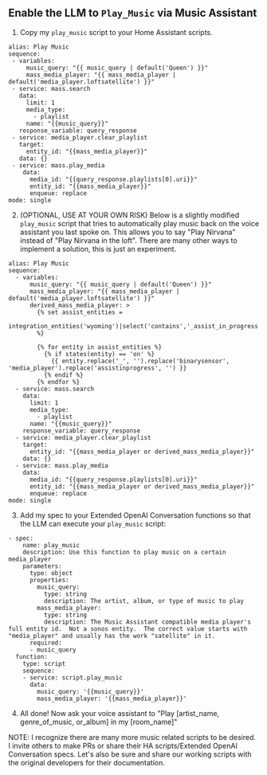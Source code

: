 ## Enable the LLM to `Play_Music` via Music Assistant

1. Copy my `play_music` script to your Home Assistant scripts.

```
alias: Play Music
sequence:
 - variables:
     music_query: "{{ music_query | default('Queen') }}"
     mass_media_player: "{{ mass_media_player | default('media_player.loftsatellite') }}"
 - service: mass.search
   data:
     limit: 1
     media_type:
       - playlist
     name: "{{music_query}}"
   response_variable: query_response
 - service: media_player.clear_playlist
   target:
     entity_id: "{{mass_media_player}}"
   data: {}
 - service: mass.play_media
    data:
      media_id: "{{query_response.playlists[0].uri}}"
      entity_id: "{{mass_media_player}}"
      enqueue: replace
mode: single
```

2. (OPTIONAL, USE AT YOUR OWN RISK) Below is a slightly modified `play_music` script that tries to automatically play music back on the voice assistant you last spoke on. This allows you to say "Play Nirvana" instead of "Play Nirvana in the loft". There are many other ways to implement a solution, this is just an experiment.

```
alias: Play Music
sequence:
  - variables:
      music_query: "{{ music_query | default('Queen') }}"
      mass_media_player: "{{ mass_media_player | default('media_player.loftsatellite') }}"
      derived_mass_media_player: >
        {% set assist_entities =
        integration_entities('wyoming')|select('contains','_assist_in_progress')|list
        %}

        {% for entity in assist_entities %}
          {% if states(entity) == 'on' %}
            {{ entity.replace('_', '').replace('binarysensor', 'media_player').replace('assistinprogress', '') }}
          {% endif %}
        {% endfor %}
  - service: mass.search
    data:
      limit: 1
      media_type:
        - playlist
      name: "{{music_query}}"
    response_variable: query_response
  - service: media_player.clear_playlist
    target:
      entity_id: "{{mass_media_player or derived_mass_media_player}}"
    data: {}
  - service: mass.play_media
    data:
      media_id: "{{query_response.playlists[0].uri}}"
      entity_id: "{{mass_media_player or derived_mass_media_player}}"
      enqueue: replace
mode: single
```

3. Add my spec to your Extended OpenAI Conversation functions so that the LLM can execute your `play_music` script:

```
- spec:
    name: play_music
    description: Use this function to play music on a certain media_player
    parameters:
      type: object
      properties:
        music_query:
          type: string
          description: The artist, album, or type of music to play
        mass_media_player:
          type: string
          description: The Music Assistant compatible media player's full entity id.  Not a sonos entity.  The correct value starts with "media_player" and usually has the work "satellite" in it.
      required:
      - music_query
  function:
    type: script
    sequence:
    - service: script.play_music
      data:
        music_query: '{{music_query}}'
        mass_media_player: '{{mass_media_player}}'
```

4. All done! Now ask your voice assistant to "Play [artist_name, genre_of_music, or_album] in my [room_name]"

NOTE: I recognize there are many more music related scripts to be desired. I invite others to make PRs or share their HA scripts/Extended OpenAI Conversation specs. Let's also be sure and share our working scripts with the original developers for their documentation.

